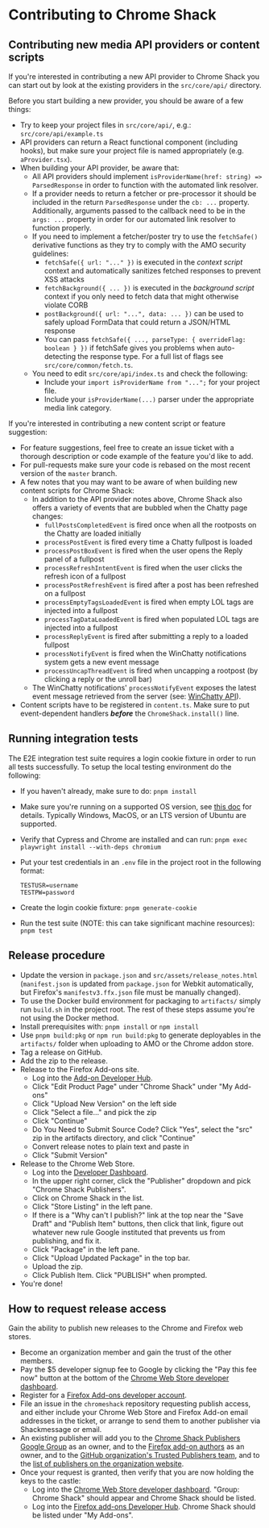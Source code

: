 # Contributing to Chrome Shack

## Contributing new media API providers or content scripts

If you're interested in contributing a new API provider to Chrome Shack you can start out by look at the existing providers in the `src/core/api/` directory.

Before you start building a new provider, you should be aware of a few things:

- Try to keep your project files in `src/core/api/`, e.g.: `src/core/api/example.ts`
- API providers can return a React functional component (including hooks), but make sure your project file is named appropriately (e.g. `aProvider.tsx`).
- When building your API provider, be aware that:
  - All API providers should implement `isProviderName(href: string) => ParsedResponse` in order to function with the automated link resolver.
  - If a provider needs to return a fetcher or pre-processor it should be included in the return `ParsedResponse` under the `cb: ...` property. Additionally, arguments passed to the callback need to be in the `args: ...` property in order for our automated link resolver to function properly.
  - If you need to implement a fetcher/poster try to use the `fetchSafe()` derivative functions as they try to comply with the AMO security guidelines:
    - `fetchSafe({ url: "..." })` is executed in the _context script_ context and automatically sanitizes fetched responses to prevent XSS attacks
    - `fetchBackground({ ... })` is executed in the _background script_ context if you only need to fetch data that might otherwise violate CORB
    - `postBackground({ url: "...", data: ... })` can be used to safely upload FormData that could return a JSON/HTML response
    - You can pass `fetchSafe({ ..., parseType: { overrideFlag: boolean } })` if fetchSafe gives you problems when auto-detecting the response type. For a full list of flags see `src/core/common/fetch.ts`.
  - You need to edit `src/core/api/index.ts` and check the following:
    - Include your `import isProviderName from "...";` for your project file.
    - Include your `isProviderName(...)` parser under the appropriate media link category.

If you're interested in contributing a new content script or feature suggestion:

- For feature suggestions, feel free to create an issue ticket with a thorough description or code example of the feature you'd like to add.
- For pull-requests make sure your code is rebased on the most recent version of the `master` branch.
- A few notes that you may want to be aware of when building new content scripts for Chrome Shack:
  - In addition to the API provider notes above, Chrome Shack also offers a variety of events that are bubbled when the Chatty page changes:
    - `fullPostsCompletedEvent` is fired once when all the rootposts on the Chatty are loaded initially
    - `processPostEvent` is fired every time a Chatty fullpost is loaded
    - `processPostBoxEvent` is fired when the user opens the Reply panel of a fullpost
    - `processRefreshIntentEvent` is fired when the user clicks the refresh icon of a fullpost
    - `processPostRefreshEvent` is fired after a post has been refreshed on a fullpost
    - `processEmptyTagsLoadedEvent` is fired when empty LOL tags are injected into a fullpost
    - `processTagDataLoadedEvent` is fired when populated LOL tags are injected into a fullpost
    - `processReplyEvent` is fired after submitting a reply to a loaded fullpost
    - `processNotifyEvent` is fired when the WinChatty notifications system gets a new event message
    - `processUncapThreadEvent` is fired when uncapping a rootpost (by clicking a reply or the unroll bar)
  - The WinChatty notifications' `processNotifyEvent` exposes the latest event message retrieved from the server (see: [WinChatty API](http://winchatty.com/v2/readme)).
- Content scripts have to be registered in `content.ts`. Make sure to put event-dependent handlers **_before_** the `ChromeShack.install()` line.

## Running integration tests

The E2E integration test suite requires a login cookie fixture in order to run all tests successfully. To setup the local testing environment do the following:

- If you haven't already, make sure to do: `pnpm install`
- Make sure you're running on a supported OS version, see [this doc](https://playwright.dev/docs/intro#system-requirements) for details. Typically Windows, MacOS, or an LTS version of Ubuntu are supported.
- Verify that Cypress and Chrome are installed and can run: `pnpm exec playwright install --with-deps chromium`
- Put your test credentials in an `.env` file in the project root in the following format:

  ```text
  TESTUSR=username
  TESTPW=password
  ```

- Create the login cookie fixture: `pnpm generate-cookie`
- Run the test suite (NOTE: this can take significant machine resources): `pnpm test`

## Release procedure

- Update the version in `package.json` and `src/assets/release_notes.html` (`manifest.json` is updated from `package.json` for Webkit automatically, but Firefox's `manifestv3.ffx.json` file must be manually changed).
- To use the Docker build environment for packaging to `artifacts/` simply run `build.sh` in the project root. The rest
  of these steps assume you're not using the Docker method.
- Install prerequisites with: `pnpm install` or `npm install`
- Use `pnpm build:pkg` or `npm run build:pkg` to generate deployables in the `artifacts/` folder when uploading to AMO or the Chrome addon store.
- Tag a release on GitHub.
- Add the zip to the release.
- Release to the Firefox Add-ons site.
  - Log into the [Add-on Developer Hub](https://addons.mozilla.org/en-US/developers/).
  - Click "Edit Product Page" under "Chrome Shack" under "My Add-ons"
  - Click "Upload New Version" on the left side
  - Click "Select a file..." and pick the zip
  - Click "Continue"
  - Do You Need to Submit Source Code? Click "Yes", select the "src" zip in the artifacts directory, and click "Continue"
  - Convert release notes to plain text and paste in
  - Click "Submit Version"
- Release to the Chrome Web Store.
  - Log into the [Developer Dashboard](https://chrome.google.com/u/2/webstore/devconsole/).
  - In the upper right corner, click the "Publisher" dropdown and pick "Chrome Shack Publishers".
  - Click on Chrome Shack in the list.
  - Click "Store Listing" in the left pane.
  - If there is a "Why can't I publish?" link at the top near the "Save Draft" and "Publish Item" buttons, then click that link, figure out whatever new rule Google instituted that prevents us from publishing, and fix it.
  - Click "Package" in the left pane.
  - Click "Upload Updated Package" in the top bar.
  - Upload the zip.
  - Click Publish Item. Click "PUBLISH" when prompted.
- You're done!

## How to request release access

Gain the ability to publish new releases to the Chrome and Firefox web stores.

- Become an organization member and gain the trust of the other members.
- Pay the \$5 developer signup fee to Google by clicking the "Pay this fee now" button at the bottom of the [Chrome Web Store developer dashboard](https://chrome.google.com/webstore/developer/dashboard).
- Register for a [Firefox Add-ons developer account](https://addons.mozilla.org/en-US/developers/).
- File an issue in the `chromeshack` repository requesting publish access, and either include your Chrome Web Store and Firefox Add-on email addresses in the ticket, or arrange to send them to another publisher via Shackmessage or email.
- An existing publisher will add you to the [Chrome Shack Publishers Google Group](https://groups.google.com/forum/#!forum/chrome-shack-publishers) as an owner, and to the [Firefox add-on authors](https://addons.mozilla.org/en-US/developers/addon/chromeshack/ownership) as an owner, and to the [GitHub organization's Trusted Publishers team](https://github.com/orgs/latestchatty/teams/trusted-publishers), and to the [list of publishers on the organization website](https://github.com/latestchatty/latestchatty.github.io/blob/master/index.md).
- Once your request is granted, then verify that you are now holding the keys to the castle:
  - Log into the [Chrome Web Store developer dashboard](https://chrome.google.com/webstore/developer/dashboard). "Group: Chrome Shack" should appear and Chrome Shack should be listed.
  - Log into the [Firefox add-ons Developer Hub](https://addons.mozilla.org/en-US/developers/). Chrome Shack should be listed under "My Add-ons".
